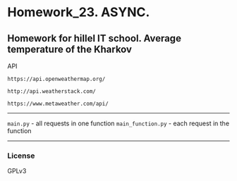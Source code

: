# Homework_23. ASYNC.

Homework for hillel IT school.
Average temperature of the Kharkov
---------------------

API

`https://api.openweathermap.org/`

`http://api.weatherstack.com/`

`https://www.metaweather.com/api/`

---------------------

`main.py` - all requests in one function
`main_function.py` - each request in the function

---------------------


### License

GPLv3
